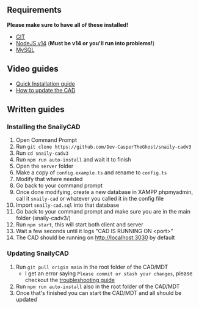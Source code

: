 
## Requirements

**Please make sure to have all of these installed!**

- [GIT](https://git-scm.com/downloads)
- [NodeJS v14](https://nodejs.org) (**Must be v14 or you'll run into problems!**)
- [MySQL](https://www.apachefriends.org/download.html)

## Video guides

- [Quick Installation guide](https://youtu.be/dO8qXSDDUag)
- [How to update the CAD](https://youtu.be/RV6KeeN4AA4)

## Written guides

### Installing the SnailyCAD

1. Open Command Prompt
2. Run `git clone https://github.com/Dev-CasperTheGhost/snaily-cadv3`
3. Run `cd snaily-cadv3`
4. Run `npm run auto-install` and wait it to finish
5. Open the `server` folder
6. Make a copy of `config.example.ts` and rename to `config.ts`
7. Modify that where needed
8. Go back to your command prompt
9. Once done modifying, create a new database in XAMPP phpmyadmin, call it `snaily-cad` or whatever you called it in the config file
10. Import `snaily-cad.sql` into that database
11. Go back to your command prompt and make sure you are in the main folder (snaily-cadv3/)
12. Run `npm start`, this will start both client and server
13. Wait a few seconds until it logs "CAD IS RUNNING ON \<port\>"
14. The CAD should be running on <http://localhost:3030> by default

### Updating SnailyCAD

1. Run `git pull origin main` in the root folder of the CAD/MDT
   - I get an error saying `Please commit or stash your changes`, please checkout the [troubleshooting guide](https://github.com/Dev-CasperTheGhost/snaily-cadv3/wiki/Troubleshooting)
2. Run `npm run auto-install` also in the root folder of the CAD/MDT
3. Once that's finished you can start the CAD/MDT and all should be updated
